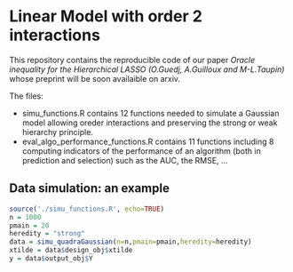 # Linear Model with order 2 interactions
This repository contains the reproducible code of our paper *Oracle inequality for the Hierarchical LASSO (O.Guedj, A.Guilloux and M-L.Taupin)* whose preprint will be soon availaible on arxiv.

The files:
- simu_functions.R contains 12 functions needed to simulate a Gaussian model allowing oreder interactions and preserving the strong or weak hierarchy principle.
- eval_algo_performance_functions.R contains 11 functions including 8 computing indicators of the performance of an algorithm (both in prediction and selection) such as the AUC, the RMSE, ...

## Data simulation: an example

```r
source('./simu_functions.R', echo=TRUE)
n = 1000
pmain = 20
heredity = "strong"
data = simu_quadraGaussian(n=n,pmain=pmain,heredity=heredity)
xtilde = data$design_obj$xtilde
y = data$output_obj$Y
```
